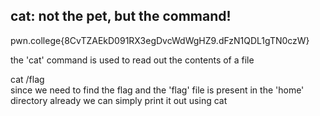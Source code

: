 ## cat: not the pet, but the command!
pwn.college{8CvTZAEkD091RX3egDvcWdWgHZ9.dFzN1QDL1gTN0czW}

the 'cat' command is used to read out the contents of a file <br>

cat /flag <br>
since we need to find the flag and the 'flag' file is present in the 'home' directory already we can simply print it out using cat <br>
